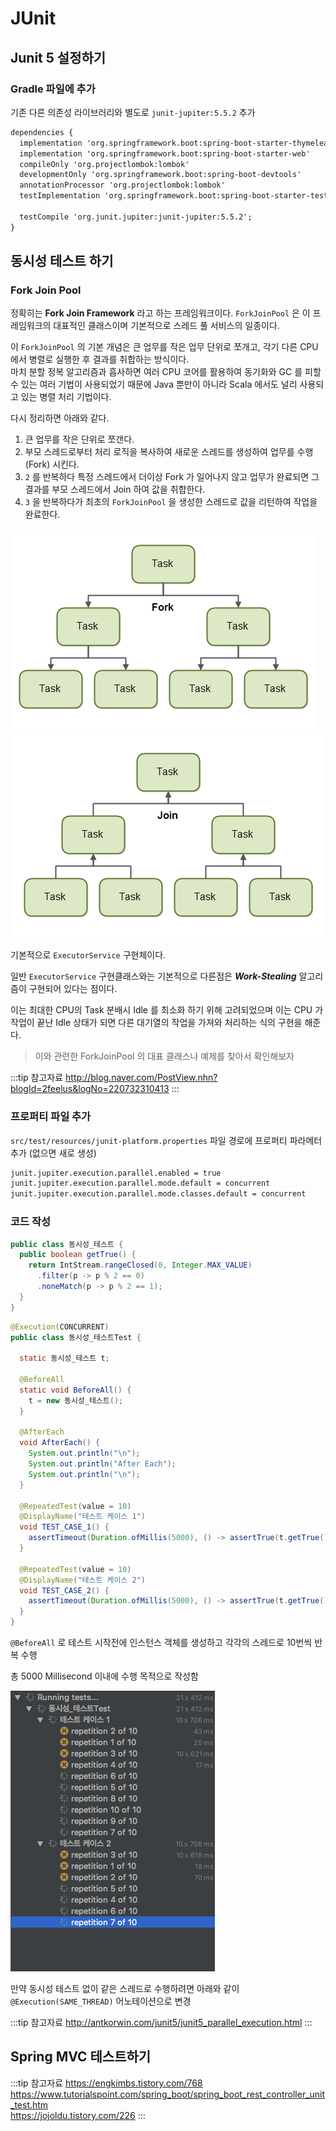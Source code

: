 # JUnit

## Junit 5 설정하기

### Gradle 파일에 추가

기존 다른 의존성 라이브러리와 별도로 `junit-jupiter:5.5.2` 추가

```md {9}
dependencies {
  implementation 'org.springframework.boot:spring-boot-starter-thymeleaf'
  implementation 'org.springframework.boot:spring-boot-starter-web'
  compileOnly 'org.projectlombok:lombok'
  developmentOnly 'org.springframework.boot:spring-boot-devtools'
  annotationProcessor 'org.projectlombok:lombok'
  testImplementation 'org.springframework.boot:spring-boot-starter-test'

  testCompile 'org.junit.jupiter:junit-jupiter:5.5.2';
}
```

## 동시성 테스트 하기

### Fork Join Pool

정확히는 **Fork Join Framework** 라고 하는 프레임워크이다. `ForkJoinPool` 은 이 프레임워크의 대표적인 클래스이며 기본적으로 스레드 풀 서비스의 일종이다.

이 `ForkJoinPool` 의 기본 개념은 큰 업무를 작은 업무 단위로 쪼개고, 각기 다른 CPU 에서 병렬로 실행한 후 결과를 취합하는 방식이다.  
마치 분할 정복 알고리즘과 흡사하면 여러 CPU 코어를 활용하여 동기화와 GC 를 피할수 있는 여러 기법이 사용되었기 때문에 Java 뿐만이 아니라 Scala 에서도 널리 사용되고 있는 병렬 처리 기법이다.

다시 정리하면 아래와 같다.

1. 큰 업무를 작은 단위로 쪼갠다.
2. 부모 스레드로부터 처리 로직을 복사하여 새로운 스레드를 생성하여 업무를 수행 (Fork) 시킨다.
3. `2` 를 반복하다 특정 스레드에서 더이상 Fork 가 일어나지 않고 업무가 완료되면 그 결과를 부모 스레드에서 Join 하여 값을 취합한다.
4. `3` 을 반복하다가 최초의 `ForkJoinPool` 을 생성한 스레드로 값을 리턴하여 작업을 완료한다.

![Fork](/img/A095.png)
![Join](/img/A096.png)

기본적으로 `ExecutorService` 구현체이다.

일반 `ExecutorService` 구현클래스와는 기본적으로 다른점은 _**Work-Stealing**_ 알고리즘이 구현되어 있다는 점이다.

이는 최대한 CPU의 Task 분배시 Idle 를 최소화 하기 위해 고려되었으며 이는 CPU 가 작업이 끝난 Idle 상태가 되면 다른 대기열의 작업을 가져와 처리하는 식의 구현을 해준다.

> 이와 관련한 ForkJoinPool 의 대표 클래스나 예제를 찾아서 확인해보자

:::tip 참고자료
<http://blog.naver.com/PostView.nhn?blogId=2feelus&logNo=220732310413>
:::

### 프로퍼티 파일 추가

`src/test/resources/junit-platform.properties` 파일 경로에 프로퍼티 파라메터 추가 (없으면 새로 생성)

```md
junit.jupiter.execution.parallel.enabled = true
junit.jupiter.execution.parallel.mode.default = concurrent
junit.jupiter.execution.parallel.mode.classes.default = concurrent
```

### 코드 작성

```java
public class 동시성_테스트 {
  public boolean getTrue() {
    return IntStream.rangeClosed(0, Integer.MAX_VALUE)
      .filter(p -> p % 2 == 0)
      .noneMatch(p -> p % 2 == 1);
  }
}
```

```java {1}
@Execution(CONCURRENT)
public class 동시성_테스트Test {

  static 동시성_테스트 t;

  @BeforeAll
  static void BeforeAll() {
    t = new 동시성_테스트();
  }

  @AfterEach
  void AfterEach() {
    System.out.println("\n");
    System.out.println("After Each");
    System.out.println("\n");
  }

  @RepeatedTest(value = 10)
  @DisplayName("테스트 케이스 1")
  void TEST_CASE_1() {
    assertTimeout(Duration.ofMillis(5000), () -> assertTrue(t.getTrue()));
  }

  @RepeatedTest(value = 10)
  @DisplayName("테스트 케이스 2")
  void TEST_CASE_2() {
    assertTimeout(Duration.ofMillis(5000), () -> assertTrue(t.getTrue()));
  }
}
```

`@BeforeAll` 로 테스트 시작전에 인스턴스 객체를 생성하고 각각의 스레드로 10번씩 반복 수행

총 5000 Millisecond 이내에 수행 목적으로 작성함

![동시성 테스트](/img/A094.png)

만약 동시성 테스트 없이 같은 스레드로 수행하려면 아래와 같이 `@Execution(SAME_THREAD)` 어노테이션으로 변경

:::tip 참고자료
<http://antkorwin.com/junit5/junit5_parallel_execution.html>
:::

## Spring MVC 테스트하기

:::tip 참고자료
<https://engkimbs.tistory.com/768>  
<https://www.tutorialspoint.com/spring_boot/spring_boot_rest_controller_unit_test.htm>  
<https://jojoldu.tistory.com/226>
:::
